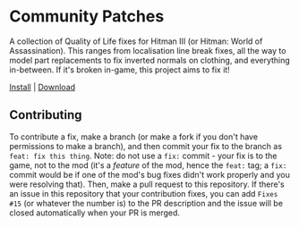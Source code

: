 # Community Patches

A collection of Quality of Life fixes for Hitman III (or Hitman: World of Assassination). This ranges from localisation line break fixes, all the way to model part replacements to fix inverted normals on clothing, and everything in-between. If it's broken in-game, this project aims to fix it!

[Install](https://hitman-resources.netlify.app/smf-install-link/https://github.com/glacier-modding/H3-Community-Patches/releases/latest/download/mod.framework.zip) | [Download](https://github.com/glacier-modding/H3-Community-Patches/releases/latest/download/mod.framework.zip)

## Contributing

To contribute a fix, make a branch (or make a fork if you don't have permissions to make a branch), and then commit your fix to the branch as `feat: fix this thing`. Note: do not use a `fix:` commit - your fix is to the game, not to the mod (it's a _feature_ of the mod, hence the `feat:` tag; a `fix:` commit would be if one of the mod's bug fixes didn't work properly and you were resolving that). Then, make a pull request to this repository. If there's an issue in this repository that your contribution fixes, you can add `Fixes #15` (or whatever the number is) to the PR description and the issue will be closed automatically when your PR is merged.
